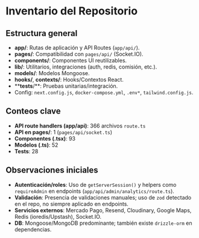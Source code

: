 # Inventario del Repositorio

## Estructura general

- **app/**: Rutas de aplicación y API Routes (`app/api/`).
- **pages/**: Compatibilidad con `pages/api/` (Socket.IO).
- **components/**: Componentes UI reutilizables.
- **lib/**: Utilitarios, integraciones (auth, redis, comisión, etc.).
- **models/**: Modelos Mongoose.
- **hooks/**, **contexts/**: Hooks/Contextos React.
- ****tests**/**: Pruebas unitarias/integración.
- Config: `next.config.js`, `docker-compose.yml`, `.env*`, `tailwind.config.js`.

## Conteos clave

- **API route handlers (app/api)**: 366 archivos `route.ts`
- **API en pages/**: 1 (`pages/api/socket.ts`)
- **Componentes (.tsx)**: 93
- **Modelos (.ts)**: 52
- **Tests**: 28

## Observaciones iniciales

- **Autenticación/roles**: Uso de `getServerSession()` y helpers como `requireAdmin` en endpoints (`app/api/admin/analytics/route.ts`).
- **Validación**: Presencia de validaciones manuales; uso de `zod` detectado en el repo, no siempre aplicado en endpoints.
- **Servicios externos**: Mercado Pago, Resend, Cloudinary, Google Maps, Redis (ioredis/Upstash), Socket.IO.
- **DB**: Mongoose/MongoDB predominante; también existe `drizzle-orm` en dependencias.
